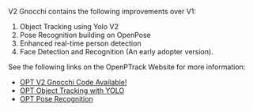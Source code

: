 V2 Gnocchi contains the following improvements over V1:

1. Object Tracking using Yolo V2
2. Pose Recognition building on OpenPose
3. Enhanced real-time person detection 
4. Face Detection and Recognition (An early adopter version).

See the following links on the OpenPTrack Website for more information: 
* [OPT V2 Gnocchi Code Available!](http://openptrack.org/2018/04/opt-v2-gnocchi-code-available/)
* [OPT Object Tracking with YOLO](http://openptrack.org/2018/05/opt-object-tracking-with-yolo/)
* [OPT Pose Recognition](http://openptrack.org/2018/05/opt-pose-recognition/)